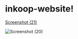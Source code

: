 # inkoop-website!
[Screenshot (21)](https://user-images.githubusercontent.com/88364760/137145993-aaa7a726-7d7a-4f3f-ad1e-33d9fd2fab5d.png)


![Screenshot (20)](https://user-images.githubusercontent.com/88364760/137146047-1a51ae27-ddfc-490c-8c44-15ce14efaec1.png)
